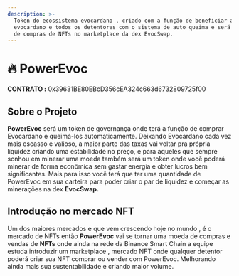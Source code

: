 ```yaml
---
description: >-
  Token do ecossistema evocardano , criado com a função de beneficiar a
  evocardano e todos os detentores com o sistema de auto queima e será uma moeda
  de compras de NFTs no marketplace da dex EvocSwap.
---
```


# 🔥 PowerEvoc

**CONTRATO  :** 0x39631BE80EBcD356cEA324c663d6732809725f00

## Sobre o Projeto

**PowerEvoc** será um token de governança onde terá a função de comprar Evocardano e queimá-los automaticamente. Deixando Evocardano cada vez mais escasso e valioso,  a maior parte das taxas vai voltar pra própria liquidez criando uma estabilidade no preço, e para aqueles que sempre sonhou em minerar uma moeda também será um token onde você poderá  minerar de forma econômica sem gastar energia e obter lucros bem significantes. Mais para isso você terá que ter uma quantidade de PowerEvoc em sua carteira para poder criar o par de liquidez e começar as minerações na dex **EvocSwap.**



## Introdução no mercado NFT

Um dos maiores mercados e que vem crescendo hoje no mundo , é o mercado de NFTs então **PowerEvoc**  vai se tornar uma moeda de compras e vendas de **NFTs** onde ainda na rede da Binance Smart Chain a equipe estuda introduzir um marketplace ,  mercado NFT onde qualquer detentor poderá criar sua NFT comprar ou vender com PowerEvoc. Melhorando ainda mais sua sustentabilidade e criando maior volume.

